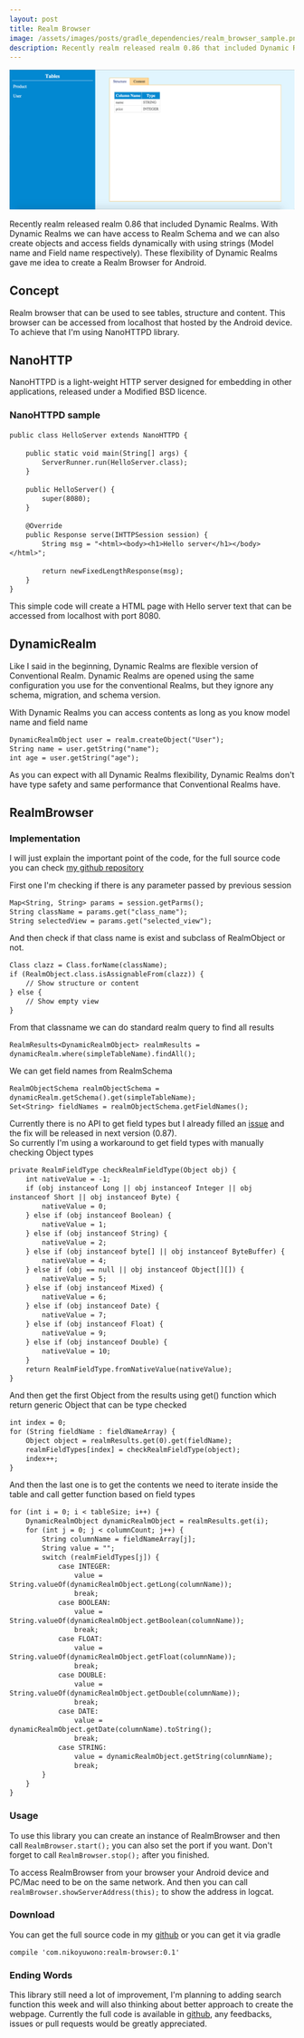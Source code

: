 ```yaml
---
layout: post
title: Realm Browser
image: /assets/images/posts/gradle_dependencies/realm_browser_sample.png
description: Recently realm released realm 0.86 that included Dynamic Realms. With Dynamic Realms we can have access to Realm Schema and we can also create objects and access fields dynamically with using strings (Model name and Field name respectively). These flexibility of Dynamic Realms gave me idea to create a Realm Browser for Android.
---
```


<img src="/assets/images/posts/realm_browser/realm_browser_sample.png" style="margin-left=auto;margin-right-auto;">

Recently realm released realm 0.86 that included Dynamic Realms. With Dynamic Realms we can have access to Realm Schema and we can also create objects and access fields dynamically with using strings (Model name and Field name respectively). These flexibility of Dynamic Realms gave me idea to create a Realm Browser for Android.

## Concept

Realm browser that can be used to see tables, structure and content. This browser can be accessed from localhost that hosted by the Android device. To achieve that I'm using NanoHTTPD library.

## NanoHTTP

NanoHTTPD is a light-weight HTTP server designed for embedding in other applications, released under a Modified BSD licence.

### NanoHTTPD sample

```
public class HelloServer extends NanoHTTPD {

    public static void main(String[] args) {
        ServerRunner.run(HelloServer.class);
    }

    public HelloServer() {
        super(8080);
    }

    @Override
    public Response serve(IHTTPSession session) {
        String msg = "<html><body><h1>Hello server</h1></body></html>";

        return newFixedLengthResponse(msg);
    }
}
```

This simple code will create a HTML page with Hello server text that can be accessed from localhost with port 8080.

## DynamicRealm

Like I said in the beginning, Dynamic Realms are flexible version of Conventional Realm. Dynamic Realms are opened using the same configuration you use for the conventional Realms, but they ignore any schema, migration, and schema version.

With Dynamic Realms you can access contents as long as you know model name and field name

```
DynamicRealmObject user = realm.createObject("User");
String name = user.getString("name");
int age = user.getString("age");
```

As you can expect with all Dynamic Realms flexibility, Dynamic Realms don't have type safety and same performance that Conventional Realms have.

## RealmBrowser

### Implementation

I will just explain the important point of the code, for the full source code you can check [my github repository](https://github.com/NikoYuwono/ToolbarPanel)

First one I'm checking if there is any parameter passed by previous session

```
Map<String, String> params = session.getParms();
String className = params.get("class_name");
String selectedView = params.get("selected_view");
```

And then check if that class name is exist and subclass of RealmObject or not.

```
Class clazz = Class.forName(className);
if (RealmObject.class.isAssignableFrom(clazz)) {
	// Show structure or content
} else {
	// Show empty view
}
```

From that classname we can do standard realm query to find all results

```
RealmResults<DynamicRealmObject> realmResults = dynamicRealm.where(simpleTableName).findAll();
```

We can get field names from RealmSchema

```
RealmObjectSchema realmObjectSchema = dynamicRealm.getSchema().get(simpleTableName);
Set<String> fieldNames = realmObjectSchema.getFieldNames();
```

Currently there is no API to get field types but I already filled an [issue](https://github.com/realm/realm-java/issues/1883) and the fix will be released in next version (0.87).   
So currently I'm using a workaround to get field types with manually checking Object types

```
private RealmFieldType checkRealmFieldType(Object obj) {
    int nativeValue = -1;
    if (obj instanceof Long || obj instanceof Integer || obj instanceof Short || obj instanceof Byte) {
        nativeValue = 0;
    } else if (obj instanceof Boolean) {
        nativeValue = 1;
    } else if (obj instanceof String) {
        nativeValue = 2;
    } else if (obj instanceof byte[] || obj instanceof ByteBuffer) {
        nativeValue = 4;
    } else if (obj == null || obj instanceof Object[][]) {
        nativeValue = 5;
    } else if (obj instanceof Mixed) {
        nativeValue = 6;
    } else if (obj instanceof Date) {
        nativeValue = 7;
    } else if (obj instanceof Float) {
        nativeValue = 9;
    } else if (obj instanceof Double) {
        nativeValue = 10;
    }
    return RealmFieldType.fromNativeValue(nativeValue);
}
```

And then get the first Object from the results using get() function which return generic Object that can be type checked

```
int index = 0;
for (String fieldName : fieldNameArray) {
    Object object = realmResults.get(0).get(fieldName);
    realmFieldTypes[index] = checkRealmFieldType(object);
    index++;
}
```

And then the last one is to get the contents we need to iterate inside the table and call getter function based on field types

```
for (int i = 0; i < tableSize; i++) {
    DynamicRealmObject dynamicRealmObject = realmResults.get(i);
    for (int j = 0; j < columnCount; j++) {
        String columnName = fieldNameArray[j];
        String value = "";
        switch (realmFieldTypes[j]) {
            case INTEGER:
                value = String.valueOf(dynamicRealmObject.getLong(columnName));
                break;
            case BOOLEAN:
                value = String.valueOf(dynamicRealmObject.getBoolean(columnName));
                break;
            case FLOAT:
                value = String.valueOf(dynamicRealmObject.getFloat(columnName));
                break;
            case DOUBLE:
                value = String.valueOf(dynamicRealmObject.getDouble(columnName));
                break;
            case DATE:
                value = dynamicRealmObject.getDate(columnName).toString();
                break;
            case STRING:
                value = dynamicRealmObject.getString(columnName);
                break;
        }
    }
}
```

### Usage

To use this library you can create an instance of RealmBrowser and then call `RealmBrowser.start();` you can also set the port if you want. Don't forget to call `RealmBrowser.stop();` after you finished.

To access RealmBrowser from your browser your Android device and PC/Mac need to be on the same network. And then you can call `realmBrowser.showServerAddress(this);` to show the address in logcat.

### Download

You can get the full source code in my [github](https://github.com/NikoYuwono/realm-browser-android) or you can get it via gradle 

```
compile 'com.nikoyuwono:realm-browser:0.1'
```

### Ending Words

This library still need a lot of improvement, I'm planning to adding search function this week and will also thinking about better approach to create the webpage. Currently the full code is available in [github](https://github.com/NikoYuwono/realm-browser-android), any feedbacks, issues or pull requests would be greatly appreciated.
